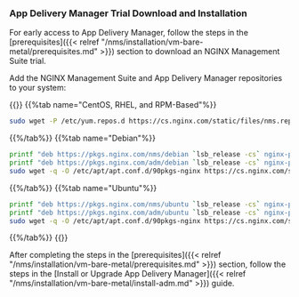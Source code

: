 ### App Delivery Manager Trial Download and Installation

<style>
ul#ea_download_app_delivery_manager {
  margin: 0 0 10px 0px;
}
</style>

For early access to App Delivery Manager, follow the steps in the [prerequisites]({{< relref "/nms/installation/vm-bare-metal/prerequisites.md" >}}) section to download an NGINX Management Suite trial.

Add the NGINX Management Suite and App Delivery Manager repositories to your system:

{{<tabs name="ea_download_app_delivery_manager">}}
{{%tab name="CentOS, RHEL, and RPM-Based"%}}
  ```bash
  sudo wget -P /etc/yum.repos.d https://cs.nginx.com/static/files/nms.repo
  ```
{{%/tab%}}
{{%tab name="Debian"%}}

  ```bash
  printf "deb https://pkgs.nginx.com/nms/debian `lsb_release -cs` nginx-plus\n" | sudo tee /etc/apt/sources.list.d/nms.list
  printf "deb https://pkgs.nginx.com/adm/debian `lsb_release -cs` nginx-plus\n" | sudo tee -a /etc/apt/sources.list.d/nms.list
  sudo wget -q -O /etc/apt/apt.conf.d/90pkgs-nginx https://cs.nginx.com/static/files/90pkgs-nginx
  ```
{{%/tab%}}
{{%tab name="Ubuntu"%}}

  ```bash
  printf "deb https://pkgs.nginx.com/nms/ubuntu `lsb_release -cs` nginx-plus\n" | sudo tee /etc/apt/sources.list.d/nms.list
  printf "deb https://pkgs.nginx.com/adm/ubuntu `lsb_release -cs` nginx-plus\n" | sudo tee -a /etc/apt/sources.list.d/nms.list
  sudo wget -q -O /etc/apt/apt.conf.d/90pkgs-nginx https://cs.nginx.com/static/files/90pkgs-nginx
  ```
{{%/tab%}}
{{</tabs>}}

After completing the steps in the [prerequisites]({{< relref "/nms/installation/vm-bare-metal/prerequisites.md" >}}) section, follow the steps in the [Install or Upgrade App Delivery Manager]({{< relref "/nms/installation/vm-bare-metal/install-adm.md" >}}) guide.